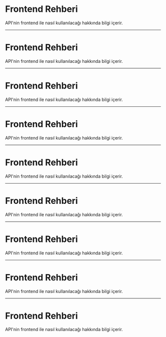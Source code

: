 # Frontend Rehberi

API'nin frontend ile nasıl kullanılacağı hakkında bilgi içerir.

---

# Frontend Rehberi

API'nin frontend ile nasıl kullanılacağı hakkında bilgi içerir.

---

# Frontend Rehberi

API'nin frontend ile nasıl kullanılacağı hakkında bilgi içerir.

---

# Frontend Rehberi

API'nin frontend ile nasıl kullanılacağı hakkında bilgi içerir.

---

# Frontend Rehberi

API'nin frontend ile nasıl kullanılacağı hakkında bilgi içerir.

---

# Frontend Rehberi

API'nin frontend ile nasıl kullanılacağı hakkında bilgi içerir.

---

# Frontend Rehberi

API'nin frontend ile nasıl kullanılacağı hakkında bilgi içerir.

---

# Frontend Rehberi

API'nin frontend ile nasıl kullanılacağı hakkında bilgi içerir.

---

# Frontend Rehberi

API'nin frontend ile nasıl kullanılacağı hakkında bilgi içerir.